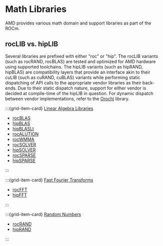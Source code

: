 # Math Libraries

AMD provides various math domain and support libraries as part of the ROCm.

## rocLIB vs. hipLIB

Several libraries are prefixed with either "roc" or "hip".
The rocLIB variants (such as rocRAND, rocBLAS) are tested and optimized for AMD hardware using supported toolchains.
The hipLIB variants (such as hipRAND, hipBLAS) are compatibility layers that provide an interface akin to their
cuLIB (such as cuRAND, cuBLAS) variants while performing static dispatching of API calls to the appropriate
vendor libraries as their back-ends. Due to their static dispatch nature, support for either vendor is decided
at compile-time of the hipLIB in question. For dynamic dispatch between vendor implementations, refer to the
[Orochi](https://github.com/GPUOpen-LibrariesAndSDKs/Orochi) library.

:::{grid-item-card} [Linear Algebra Libraries](linear_algebra)

- [rocBLAS](https://rocmdocs.amd.com/projects/rocBLAS/en/develop/)
- [hipBLAS](https://rocmdocs.amd.com/projects/hipBLAS/en/develop/)
- [hipBLASLt](https://rocmdocs.amd.com/projects/hipBLASLt/en/develop/)
- [rocALUTION](https://rocmdocs.amd.com/projects/rocALUTION/en/develop/)
- [rocWMMA](https://rocmdocs.amd.com/projects/rocWMMA/en/develop/)
- [rocSOLVER](https://rocmdocs.amd.com/projects/rocSOLVER/en/develop/)
- [hipSOLVER](https://rocmdocs.amd.com/projects/hipSOLVER/en/develop/)
- [rocSPARSE](https://rocmdocs.amd.com/projects/rocSPARSE/en/develop/)
- [hipSPARSE](https://rocmdocs.amd.com/projects/hipSPARSE/en/develop/)

:::

:::{grid-item-card} [Fast Fourier Transforms](fft)

- [rocFFT](https://rocmdocs.amd.com/projects/rocFFT/en/develop/)
- [hipFFT](https://rocmdocs.amd.com/projects/hipFFT/en/develop/)

:::

:::{grid-item-card} [Random Numbers](rand)

- [rocRAND](https://rocmdocs.amd.com/projects/rocRAND/en/develop/)
- [hipRAND](https://rocmdocs.amd.com/projects/hipRAND/en/develop/)

:::
